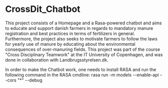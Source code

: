 # CrossDit_Chatbot

This project consists of a Homepage and a Rasa-powered chatbot and aims to educate and support danish
farmers in regards to mandatory manure registration and best practices in terms of fertilizers in general.
Furthermore, the project also seeks to motivate farmers to follow the laws for yearly use of manure by educating about the
environmental consequences of over-manuring fields. This project was part of the course "Cross Disciplinary Teamwork" at the IT University of Copenhagen, and was done in collaboration with Landbrugsstyrelsen.dk.  
  
In order to make the Chatbot work, one needs to install RASA
and run the following command in the RASA cmdline:
rasa run -m models --enable-api --cors "*" --debug
